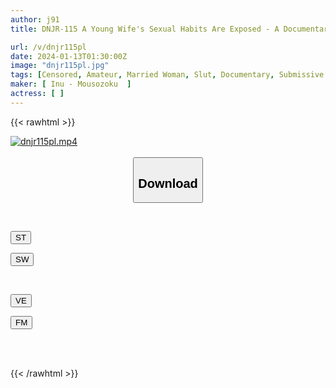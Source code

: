 ```yaml
---
author: j91
title: DNJR-115 A Young Wife's Sexual Habits Are Exposed - A Documentary About The Masochistic Man's Experience - I've Only Ever Had Normal Sex... But I Fell In Love With A Masochist Man...

url: /v/dnjr115pl
date: 2024-01-13T01:30:00Z
image: "dnjr115pl.jpg"
tags: [Censored, Amateur, Married Woman, Slut, Documentary, Submissive Men	]
maker: [ Inu - Mousozoku  ]
actress: [ ]
---
```



{{< rawhtml >}}

<div class="video" data-videoid="OVQMJzb2jgFZ8Me">
    <a href="javascript:;">
        <img src="/v/dnjr115pl/dnjr115pl.jpg" width="WIDTH" height="HEIGHT" alt="dnjr115pl.mp4" loading="lazy">
    </a>
</div>

<script type="text/javascript" src="https://j91.asia/asset/on-demand-st.js"></script>

<br>
  <link rel="stylesheet" href="https://j91.asia/asset/bs5.css">
  
  <center>
  <button class="btn btn-primary" type="button" data-bs-toggle="collapse" data-bs-target=".multi-collapse" aria-expanded="false" aria-controls="multiCollapseExample1 multiCollapseExample2"><h2>Download</h2></button></center>
</p>
<div class="row">
  <div class="col">
    <div class="collapse multi-collapse" id="multiCollapseExample1">
      <div class="card card-body">
	      	      <br>
<div class="buttons">  
<p><a href="https://streamtape.to/v/OVQMJzb2jgFZ8Me" target="_blank"><button class="btn-hover color-3"><i class="fa fa-download"></i> ST</button></a></p>
<p><a href="https://flaswish.com/utdh57ci10rg" target="_blank"><button class="btn-hover color-2"><i class="fa fa-download"></i> SW</button></a></p></div>
    </div>
  </div>
</div>
  <div class="col">
    <div class="collapse multi-collapse" id="multiCollapseExample2">
      <div class="card card-body">
	      <br>
<div class="buttons">
<p><a href="https://veev.to/d/21kvt2XpFqjI4xDqQDAIj1kangv2iaZTx9B2CWx" target="_blank"><button class="btn-hover color-9"><i class="fa fa-download"></i> VE</button></a></p>
<p><a href="https://filemoon.sx/d/60868j35du93" target="_blank"><button class="btn-hover color-8"><i class="fa fa-download"></i> FM</button></a></p></div>
<br><br>
      </div>
    </div>
  </div>
</div>

{{< /rawhtml >}}
